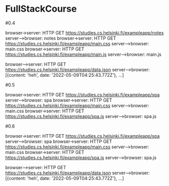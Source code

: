# FullStackCourse
#0.4

browser->server: HTTP GET https://studies.cs.helsinki.fi/exampleapp/notes
server-->browser: notes
browser->server: HTTP GET https://studies.cs.helsinki.fi/exampleapp/main.css
server-->browser: main.css
browser->server: HTTP GET https://studies.cs.helsinki.fi/exampleapp/main.js
server-->browser: main.js

browser-->server: HTTP GET https://studies.cs.helsinki.fi/exampleapp/data.json
server-->browser: [{content: 'heh', date: '2022-05-09T04:25:43.772Z'}, ...]

#0.5

browser->server: HTTP GET https://studies.cs.helsinki.fi/exampleapp/spa
server-->browser: spa
browser->server: HTTP GET https://studies.cs.helsinki.fi/exampleapp/main.css
server-->browser: main.css
browser->server: HTTP GET https://studies.cs.helsinki.fi/exampleapp/spa.js
server-->browser: spa.js

#0.6

browser->server: HTTP GET https://studies.cs.helsinki.fi/exampleapp/spa
server-->browser: spa
browser->server: HTTP GET https://studies.cs.helsinki.fi/exampleapp/main.css
server-->browser: main.css
browser->server: HTTP GET https://studies.cs.helsinki.fi/exampleapp/spa.js
server-->browser: spa.js

browser-->server: HTTP GET https://studies.cs.helsinki.fi/exampleapp/data.json
server-->browser: [{content: 'heh', date: '2022-05-09T04:25:43.772Z'}, ...]

